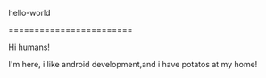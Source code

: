 hello-world

========================

Hi humans!
 
 I'm here, i like android development,and i have potatos at my home!

